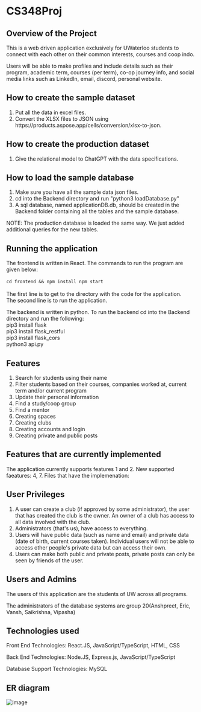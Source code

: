 # CS348Proj
## Overview of the Project
This is a web driven application exclusively for UWaterloo students to connect with each other on their common interests, courses and coop indo. <br>

Users will be able to make profiles and include details such as their program, academic term, courses (per term), co-op journey info, and social media links such as LinkedIn, email, discord, personal website.
 
## How to create the sample dataset
<ol>
<li> Put all the data in excel files.
<li> Convert the XLSX files to JSON using https://products.aspose.app/cells/conversion/xlsx-to-json.
</ol>

## How to create the production dataset
<ol>
<li> Give the relational model to ChatGPT with the data specifications.
</ol>

## How to load the sample database
<ol>
 <li>Make sure you have all the sample data json files.</li>
 <li>cd into the Backend directory and run "python3 loadDatabase.py" </li>
 <li>A sql database, named applicationDB.db, should be created in the Backend folder containing all the tables and the sample database.</li>
</ol>

NOTE: The production database is loaded the same way. We just added additional queries for the new tables.

## Running the application
The frontend is written in React. The commands to run the program are given below: <br><br>
` cd frontend && npm install
  npm start ` <br> <br>
The first line is to get to the directory with the code for the application. <br>
The second line is to run the application.

The backend is written in python. To run the backend cd into the Backend directory and run the following: <br>
pip3 install flask <br>
pip3 install flask_restful <br>
pip3 install flask_cors <br>
python3 api.py

## Features
<ol>
<li>Search for students using their name
<li>Filter students based on their courses, companies worked at, current term and/or current program
<li> Update their personal information
<li> Find a study/coop group
<li> Find a mentor
<li> Creating spaces
<li> Creating clubs
<li> Creating accounts and login 
<li> Creating private and public posts
</ol>

## Features that are currently implemented
The application currently supports features 1 and 2.
New supported faeatures: 4, 7.
Files that have the implemenation: 


## User Privileges
<ol>
<li> A user can create a club (if approved by some administrator), the user that has created the club is the owner. An owner of a club has access to all data involved with the club. 
<li> Administrators (that's us), have access to everything. 
<li> Users will have public data (such as name and email) and private data (date of birth, current courses taken). Individual users will not be able to access other people's private data but can access their own. 
<li>  Users can make both public and private posts, private posts can only be seen by friends of the user. 
</ol>

## Users and Admins

The users of this application are the students of UW across all programs. 

The administrators of the database systems are group 20(Anshpreet, Eric, Vansh, Saikrishna, Vipasha)


## Technologies used

Front End Technologies: React.JS, JavaScript/TypeScript, HTML, CSS

Back End Technologies: Node.JS, Express.js, JavaScript/TypeScript

Database Support Technologies: MySQL


## ER diagram

![image](https://user-images.githubusercontent.com/66628544/228086815-9de0c533-c3bf-46be-bdd8-230b70620220.png)

